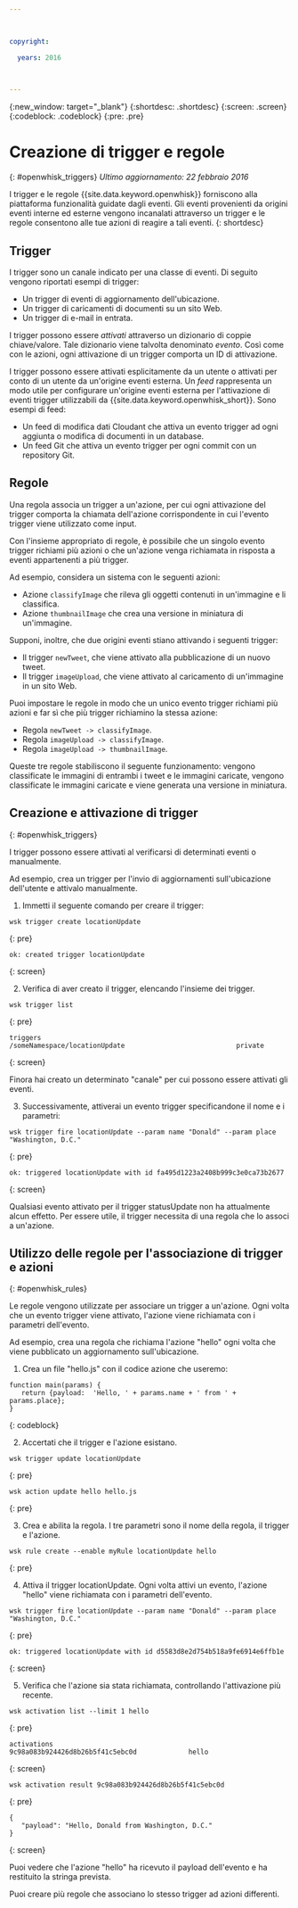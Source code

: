 ```yaml
---

 

copyright:

  years: 2016

 

---
```


{:new_window: target="_blank"}
{:shortdesc: .shortdesc}
{:screen: .screen}
{:codeblock: .codeblock}
{:pre: .pre}

# Creazione di trigger e regole
{: #openwhisk_triggers}
*Ultimo aggiornamento: 22 febbraio 2016*

I trigger e le regole {{site.data.keyword.openwhisk}} forniscono alla piattaforma funzionalità guidate dagli eventi. Gli eventi provenienti da origini eventi interne ed esterne vengono incanalati attraverso un trigger e le regole consentono alle tue azioni di reagire a tali eventi.
{: shortdesc}

## Trigger

I trigger sono un canale indicato per una classe di eventi. Di seguito vengono riportati esempi di trigger:
- Un trigger di eventi di aggiornamento dell'ubicazione.
- Un trigger di caricamenti di documenti su un sito Web.
- Un trigger di e-mail in entrata.

I trigger possono essere *attivati* attraverso un dizionario di coppie chiave/valore. Tale dizionario viene talvolta denominato *evento*. Così come con le azioni, ogni attivazione di un trigger comporta un ID di attivazione.

I trigger possono essere attivati esplicitamente da un utente o attivati per conto di un utente da un'origine eventi esterna.
Un *feed* rappresenta un modo utile per configurare un'origine eventi esterna
per l'attivazione di eventi trigger utilizzabili da {{site.data.keyword.openwhisk_short}}. Sono esempi di feed:
- Un feed di modifica dati Cloudant che attiva un evento trigger ad ogni aggiunta o modifica di documenti in un database.
- Un feed Git che attiva un evento trigger per ogni commit con un repository Git.

## Regole

Una regola associa un trigger a un'azione, per cui ogni attivazione del trigger comporta la chiamata dell'azione corrispondente in cui l'evento trigger viene utilizzato come input.

Con l'insieme appropriato di regole, è possibile che un singolo evento trigger
richiami più azioni o che un'azione venga richiamata in risposta a eventi
appartenenti a più trigger.

Ad esempio, considera un sistema con le seguenti azioni:
- Azione `classifyImage` che rileva gli oggetti contenuti in un'immagine e li classifica.
- Azione `thumbnailImage` che crea una versione in miniatura di un'immagine.

Supponi, inoltre, che due origini eventi stiano attivando i seguenti trigger:
- Il trigger `newTweet`, che viene attivato alla pubblicazione di un nuovo tweet.
- Il trigger `imageUpload`, che viene attivato al caricamento di un'immagine in un sito Web.

Puoi impostare le regole in modo che un unico evento trigger richiami più azioni e far sì che più trigger richiamino la stessa azione:
- Regola `newTweet -> classifyImage`.
- Regola `imageUpload -> classifyImage`.
- Regola `imageUpload -> thumbnailImage`.

Queste tre regole stabiliscono il seguente funzionamento: vengono classificate le immagini di entrambi i tweet e le immagini caricate, vengono classificate le immagini caricate e viene generata una versione in miniatura. 

## Creazione e attivazione di trigger
{: #openwhisk_triggers}

I trigger possono essere attivati al verificarsi di determinati eventi o manualmente.

Ad esempio, crea un trigger per l'invio di aggiornamenti sull'ubicazione dell'utente e attivalo manualmente.

1. Immetti il seguente comando per creare il trigger:
 
  ```
  wsk trigger create locationUpdate
  ```
  {: pre}
 
  ```
  ok: created trigger locationUpdate
  ```
  {: screen}

2. Verifica di aver creato il trigger, elencando l'insieme dei trigger.

  ```
  wsk trigger list
  ```
  {: pre}
 
  ```
  triggers
  /someNamespace/locationUpdate                            private
  ```
  {: screen}

  Finora hai creato un determinato "canale" per cui possono essere attivati gli eventi.

3. Successivamente, attiverai un evento trigger specificandone il nome e i parametri:

  ```
  wsk trigger fire locationUpdate --param name "Donald" --param place "Washington, D.C."
  ```
  {: pre}

  ```
  ok: triggered locationUpdate with id fa495d1223a2408b999c3e0ca73b2677
  ```
  {: screen}

   Qualsiasi evento attivato per il trigger statusUpdate non ha attualmente alcun effetto. Per essere utile, il trigger necessita di una regola che lo associ a un'azione.


## Utilizzo delle regole per l'associazione di trigger e azioni
{: #openwhisk_rules}

Le regole vengono utilizzate per associare un trigger a un'azione. Ogni volta che un evento trigger viene attivato, l'azione viene richiamata con i parametri dell'evento.

Ad esempio, crea una regola che richiama l'azione "hello" ogni volta che viene pubblicato un aggiornamento sull'ubicazione. 

1. Crea un file "hello.js" con il codice azione che useremo:
  ```
  function main(params) {
     return {payload:  'Hello, ' + params.name + ' from ' + params.place};
  }
  ```
  {: codeblock}

2. Accertati che il trigger e l'azione esistano.
  ```
  wsk trigger update locationUpdate
  ```
  {: pre}
  
  ```
  wsk action update hello hello.js
  ```
  {: pre}

3. Crea e abilita la regola. I tre parametri sono il nome della regola, il trigger e l'azione.
  ```
  wsk rule create --enable myRule locationUpdate hello
  ```
  {: pre}

4. Attiva il trigger locationUpdate. Ogni volta attivi un evento, l'azione "hello" viene richiamata con i parametri dell'evento.
  ```
  wsk trigger fire locationUpdate --param name "Donald" --param place "Washington, D.C."
  ```
  {: pre}
  
  ```
  ok: triggered locationUpdate with id d5583d8e2d754b518a9fe6914e6ffb1e
  ```
  {: screen}

5. Verifica che l'azione sia stata richiamata, controllando l'attivazione più recente.
  ```
  wsk activation list --limit 1 hello
  ```
  {: pre}
  
  ```
  activations
  9c98a083b924426d8b26b5f41c5ebc0d             hello
  ```
  {: screen}
  
  ```
  wsk activation result 9c98a083b924426d8b26b5f41c5ebc0d
  ```
  {: pre}
  ```
  {
     "payload": "Hello, Donald from Washington, D.C."
  }
  ```
  {: screen}

  Puoi vedere che l'azione "hello" ha ricevuto il payload dell'evento e ha restituito la stringa prevista.

  Puoi creare più regole che associano lo stesso trigger ad azioni differenti.
